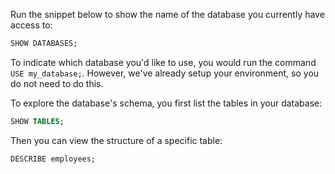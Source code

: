 Run the snippet below to show the name of the database you currently have access to:

```sql
SHOW DATABASES;
```

To indicate which database you'd like to use, you would run the command `USE my_database;`. However, we've already setup your environment, so you do not need to do this.

To explore the database's schema, you first list the tables in your database:

```sql
SHOW TABLES;
```

Then you can view the structure of a specific table:

```sql
DESCRIBE employees;
```

# 